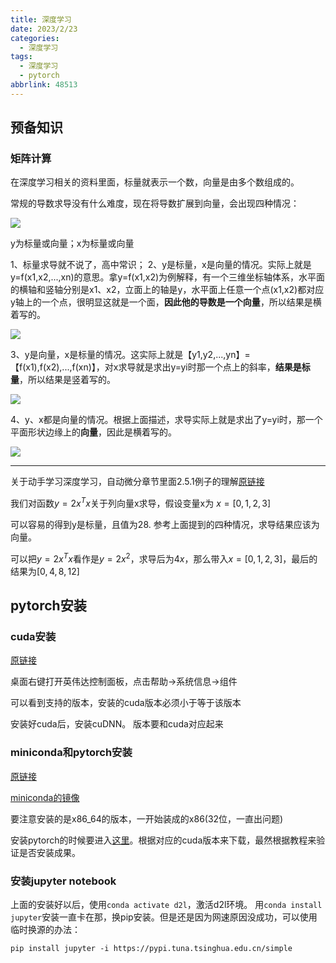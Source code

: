 ```yaml
---
title: 深度学习
date: 2023/2/23
categories:
  - 深度学习
tags:
  - 深度学习
  - pytorch
abbrlink: 48513
---
```


## 预备知识

### 矩阵计算

在深度学习相关的资料里面，标量就表示一个数，向量是由多个数组成的。

常规的导数求导没有什么难度，现在将导数扩展到向量，会出现四种情况：

![](https://cdn.jsdelivr.net/gh/gaofeng-lin/picture_bed/img/Snipaste_2023-03-02_22-49-16.png)

y为标量或向量；x为标量或向量

1、标量求导就不说了，高中常识；
2、y是标量，x是向量的情况。实际上就是y=f(x1,x2,...,xn)的意思。拿y=f(x1,x2)为例解释，有一个三维坐标轴体系，水平面的横轴和竖轴分别是x1、x2，立面上的轴是y，水平面上任意一个点(x1,x2)都对应y轴上的一个点，很明显这就是一个面，**因此他的导数是一个向量**，所以结果是横着写的。

![](https://cdn.jsdelivr.net/gh/gaofeng-lin/picture_bed/img/Snipaste_2023-03-02_22-54-05.png)

3、y是向量，x是标量的情况。这实际上就是【y1,y2,...,yn】=【f(x1),f(x2),...,f(xn)】，对x求导就是求出y=yi时那一个点上的斜率，**结果是标量**，所以结果是竖着写的。

![](https://cdn.jsdelivr.net/gh/gaofeng-lin/picture_bed/img/Snipaste_2023-03-02_22-55-43.png)

4、y、x都是向量的情况。根据上面描述，求导实际上就是求出了y=yi时，那一个平面形状边缘上的**向量**，因此是横着写的。

![](https://cdn.jsdelivr.net/gh/gaofeng-lin/picture_bed/img/Snipaste_2023-03-02_22-56-14.png)

------------------------------------

关于动手学习深度学习，自动微分章节里面2.5.1例子的理解[原链接](https://zh.d2l.ai/chapter_preliminaries/autograd.html)

我们对函数$y=2x^Tx$关于列向量x求导，假设变量x为 $x=[0,1,2,3]$

可以容易的得到y是标量，且值为28.
参考上面提到的四种情况，求导结果应该为向量。

可以把$y=2x^Tx$看作是$y=2x^2$，求导后为$4x$，那么带入$x=[0,1,2,3]$，最后的结果为$[0,4,8,12]$

## pytorch安装

### cuda安装
[原链接](https://zhuanlan.zhihu.com/p/94220564)

桌面右键打开英伟达控制面板，点击帮助->系统信息->组件

可以看到支持的版本，安装的cuda版本必须小于等于该版本

安装好cuda后，安装cuDNN。
版本要和cuda对应起来

### miniconda和pytorch安装

[原链接](https://zhuanlan.zhihu.com/p/174738684)


[miniconda的镜像](https://mirrors.tuna.tsinghua.edu.cn/anaconda/miniconda/)

要注意安装的是x86_64的版本，一开始装成的x86(32位，一直出问题)

安装pytorch的时候要进入[这里](https://pytorch.org/get-started/previous-versions/)。根据对应的cuda版本来下载，最然根据教程来验证是否安装成果。



### 安装jupyter notebook
上面的安装好以后，使用```conda activate d2l```，激活d2l环境。
用```conda install jupyter```安装一直卡在那，换pip安装。但是还是因为网速原因没成功，可以使用临时换源的办法：

```pip install jupyter -i https://pypi.tuna.tsinghua.edu.cn/simple```